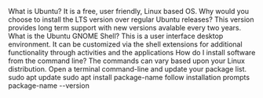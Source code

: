 What is Ubuntu? It is a free, user friendly, Linux based OS.
Why would you choose to install the LTS version over regular Ubuntu releases? This version provides long term support with new versions avalable every two years.
What is the Ubuntu GNOME Shell? This is a user interface desktop environment. It can be customized via the shell extensions for additional functionality through activities and the applications
How do I install software from the command line? The commands can vary based upon your Linux distribution. Open a terminal command-line and update your package list.
sudo apt update
sudo apt install package-name
follow installation prompts
package-name --version
